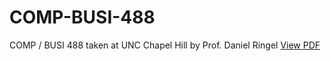 # COMP-BUSI-488
COMP / BUSI 488 taken at UNC Chapel Hill by Prof. Daniel Ringel
[View PDF](https://drive.google.com/file/d/1qCvofMm4akrHB7NcQ-XP4FhIZBK0Shhk/view?usp=sharing)
